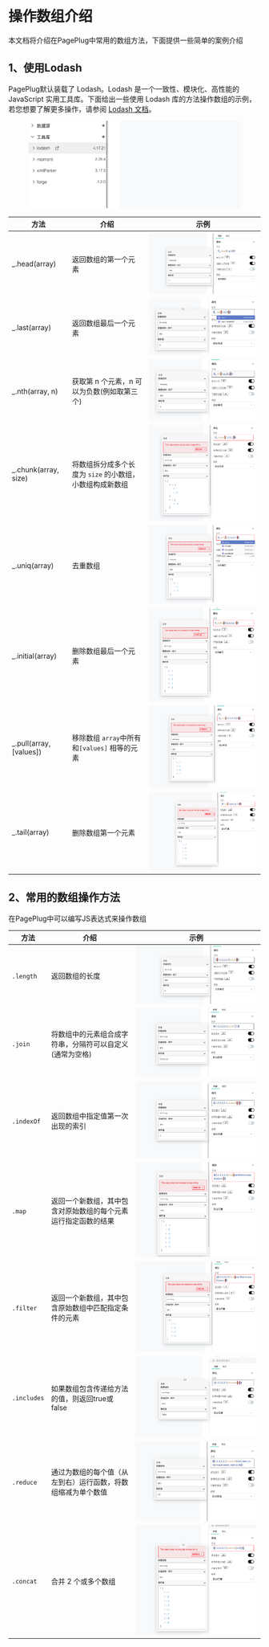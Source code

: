 # 操作数组介绍

本文档将介绍在PagePlug中常用的数组方法，下面提供一些简单的案例介绍



## 1、使用Lodash

PagePlug默认装载了 Lodash。Lodash 是一个一致性、模块化、高性能的 JavaScript 实用工具库。下面给出一些使用 Lodash 库的方法操作数组的示例，若您想要了解更多操作，请参阅 [Lodash 文档](https://www.lodashjs.com/)。

<figure><img src="../../.gitbook/assets/image (1) (1).png" alt=""><figcaption></figcaption></figure>

| 方法                        | 介绍                               | 示例                                              |
| ------------------------- | -------------------------------- | ----------------------------------------------- |
| \_.head(array)            | 返回数组的第一个元素                       | ![](<../../.gitbook/assets/image (16) (1).png>) |
| \_.last(array)            | 返回数组最后一个元素                       | ![](<../../.gitbook/assets/image (3) (2).png>)  |
| \_.nth(array, n)          | 获取第 n 个元素，n 可以为负数(例如取第三个)        | ![](<../../.gitbook/assets/image (7) (1).png>)  |
| \_.chunk(array, size)     | 将数组拆分成多个长度为 `size` 的小数组，小数组构成新数组 | ![](<../../.gitbook/assets/image (4) (1).png>)  |
| \_.uniq(array)            | 去重数组                             | ![](<../../.gitbook/assets/image (13) (1).png>) |
| \_.initial(array)         | 删除数组最后一个元素                       | ![](<../../.gitbook/assets/image (2) (2).png>)  |
| \_.pull(array, \[values]) | 移除数组 `array`中所有和`[values]` 相等的元素 | ![](<../../.gitbook/assets/image (17).png>)     |
| \_.tail(array)            | 删除数组第一个元素                        | ![](<../../.gitbook/assets/image (5) (1).png>)  |



## 2、常用的数组操作方法

在PagePlug中可以编写JS表达式来操作数组

| 方法          | 介绍                              | 示例                                              |
| ----------- | ------------------------------- | ----------------------------------------------- |
| `.length`   | 返回数组的长度                         | ![](<../../.gitbook/assets/image (18).png>)     |
| `.join`     | 将数组中的元素组合成字符串，分隔符可以自定义(通常为空格)   | ![](<../../.gitbook/assets/image (16).png>)     |
| `.indexOf`  | 返回数组中指定值第一次出现的索引                | ![](<../../.gitbook/assets/image (8) (1).png>)  |
| `.map`      | 返回一个新数组，其中包含对原始数组的每个元素运行指定函数的结果 | ![](<../../.gitbook/assets/image (11) (1).png>) |
| `.filter`   | 返回一个新数组，其中包含原始数组中匹配指定条件的元素      | ![](<../../.gitbook/assets/image (12) (1).png>) |
| `.includes` | 如果数组包含传递给方法的值，则返回true或false     | ![](<../../.gitbook/assets/image (14) (1).png>) |
| `.reduce`   | 通过为数组的每个值（从左到右）运行函数，将数组缩减为单个数值  | ![](<../../.gitbook/assets/image (10) (1).png>) |
| `.concat`   | 合并 2 个或多个数组                     | ![](<../../.gitbook/assets/image (15) (1).png>) |
